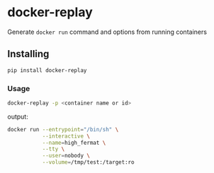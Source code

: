 # docker-replay
Generate `docker run` command and options from running containers

## Installing

```bash
pip install docker-replay
```

### Usage

```bash
docker-replay -p <container name or id>
```

output:
```bash
docker run --entrypoint="/bin/sh" \
           --interactive \
           --name=high_fermat \
           --tty \
           --user=nobody \
           --volume=/tmp/test:/target:ro
```
